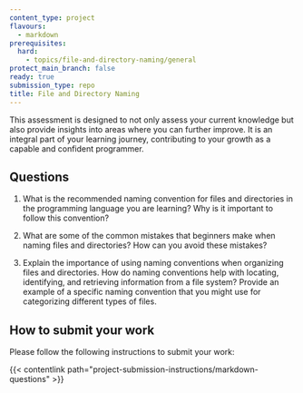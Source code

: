 ```yaml
---
content_type: project
flavours:
  - markdown
prerequisites:
  hard:
    - topics/file-and-directory-naming/general
protect_main_branch: false
ready: true
submission_type: repo
title: File and Directory Naming
---
```


This assessment is designed to not only assess your current knowledge but also provide insights into areas where you can further improve. It is an integral part of your learning journey, contributing to your growth as a capable and confident programmer.

## Questions

1. What is the recommended naming convention for files and directories in the programming language you are learning? Why is it important to follow this convention?

2. What are some of the common mistakes that beginners make when naming files and directories? How can you avoid these mistakes?

3. Explain the importance of using naming conventions when organizing files and directories. How do naming conventions help with locating, identifying, and retrieving information from a file system? Provide an example of a specific naming convention that you might use for categorizing different types of files.

## How to submit your work

Please follow the following instructions to submit your work:

{{< contentlink path="project-submission-instructions/markdown-questions" >}}
